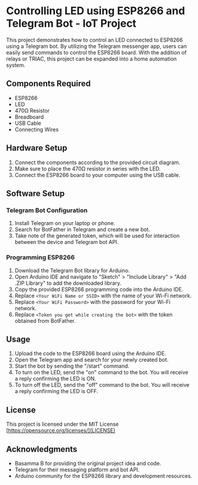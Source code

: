 # Controlling LED using ESP8266 and Telegram Bot - IoT Project

This project demonstrates how to control an LED connected to ESP8266 using a Telegram bot. By utilizing the Telegram messenger app, users can easily send commands to control the ESP8266 board. With the addition of relays or TRIAC, this project can be expanded into a home automation system.

## Components Required

- ESP8266
- LED
- 470Ω Resistor
- Breadboard
- USB Cable
- Connecting Wires

## Hardware Setup

1. Connect the components according to the provided circuit diagram.
2. Make sure to place the 470Ω resistor in series with the LED.
3. Connect the ESP8266 board to your computer using the USB cable.

## Software Setup

### Telegram Bot Configuration

1. Install Telegram on your laptop or phone.
2. Search for BotFather in Telegram and create a new bot.
3. Take note of the generated token, which will be used for interaction between the device and Telegram bot API.

### Programming ESP8266

1. Download the Telegram Bot library for Arduino.
2. Open Arduino IDE and navigate to "Sketch" > "Include Library" > "Add .ZIP Library" to add the downloaded library.
3. Copy the provided ESP8266 programming code into the Arduino IDE.
4. Replace `<Your WiFi Name or SSID>` with the name of your Wi-Fi network.
5. Replace `<Your WiFi Password>` with the password for your Wi-Fi network.
6. Replace `<Token you get while creating the bot>` with the token obtained from BotFather.

## Usage

1. Upload the code to the ESP8266 board using the Arduino IDE.
2. Open the Telegram app and search for your newly created bot.
3. Start the bot by sending the "/start" command.
4. To turn on the LED, send the "on" command to the bot. You will receive a reply confirming the LED is ON.
5. To turn off the LED, send the "off" command to the bot. You will receive a reply confirming the LED is OFF.

## License

This project is licensed under the MIT License [https://opensource.org/licenses/](LICENSE)

## Acknowledgments

- Basamma B for providing the original project idea and code.
- Telegram for their messaging platform and bot API.
- Arduino community for the ESP8266 library and development resources.
